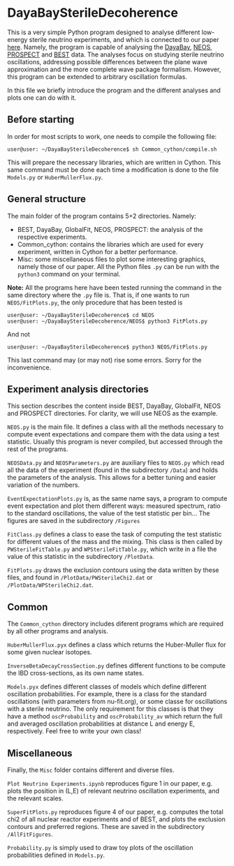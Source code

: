 # DayaBaySterileDecoherence

This is a very simple Python program designed to analyse different low-energy sterile neutrino experiments, and which is connected to our paper [here](https://arxiv.org/abs/2201.05108). Namely, the program is capable of analysing the [DayaBay](https://arxiv.org/abs/1610.04802v1), [NEOS](https://arxiv.org/abs/1610.05134v4), [PROSPECT](https://arxiv.org/abs/2006.11210v2) and [BEST](https://arxiv.org/abs/2109.11482v1) data. The analyses focus on studying sterile neutrino oscillations, addressing possible differences between the plane wave approximation and the more complete wave package formalism. However, this program can be extended to arbitrary oscillation formulas.

In this file we briefly introduce the program and the different analyses and plots one can do with it.

## Before starting
In order for most scripts to work, one needs to compile the following file:

```
user@user: ~/DayaBaySterileDecoherence$ sh Common_cython/compile.sh
```

This will prepare the necessary libraries, which are written in Cython. This same command must be done each time a modification is done to the file `Models.py` or `HuberMullerFlux.py`.

## General structure
The main folder of the program contains 5+2 directories. Namely:
 - BEST, DayaBay, GlobalFit, NEOS, PROSPECT: the analysis of the respective experiments.
 - Common_cython: contains the libraries which are used for every experiment, written in Cython for a better performance.
 - Misc: some miscellaneous files to plot some interesting graphics, namely those of our paper.
All the Python files `.py` can be run with the `python3` command on your terminal.

__Note:__ All the programs here have been tested running the command in the same directory where the `.py` file is. That is, if one wants to run `NEOS/FitPlots.py`, the only procedure that has been tested is

```
user@user: ~/DayaBaySterileDecoherence$ cd NEOS
user@user: ~/DayaBaySterileDecoherence/NEOS$ python3 FitPlots.py
```

And not
```
user@user: ~/DayaBaySterileDecoherence$ python3 NEOS/FitPlots.py
```
This last command may (or may not) rise some errors. Sorry for the inconvenience.


## Experiment analysis directories
This section describes the content inside BEST, DayaBay, GlobalFit, NEOS and PROSPECT directories. For clarity, we will use NEOS as the example.

`NEOS.py` is the main file. It defines a class with all the methods necessary to compute event expectations and compare them with the data using a test statistic. Usually this program is never compiled, but accessed through the rest of the programs.

`NEOSData.py` and `NEOSParameters.py` are auxiliary files to `NEOS.py` which read all the data of the experiment (found in the subdirectory `/Data`) and  holds the parameters of the analysis. This allows for a better tuning and easier variation of the numbers.

`EventExpectationPlots.py` is, as the same name says, a program to compute event expectation and plot them different ways: measured spectrum, ratio to the standard oscillations, the value of the test statistic per bin... The figures are saved in the subdirectory `/Figures`

`FitClass.py` defines a class to ease the task of computing the test statistic for different values of the mass and the mixing. This class is then called by `PWSterileFitTable.py` and `WPSterileFitTable.py`, which write in a file the value of this statistic in the subdirectory `/PlotData`.

`FitPlots.py` draws the exclusion contours using the data written by these files, and found in `/PlotData/PWSterileChi2.dat` or `/PlotData/WPSterileChi2.dat`.

## Common
The `Common_cython` directory includes diferent programs which are required by all other programs and analysis.

`HuberMullerFlux.pyx` defines a class which returns the Huber-Muller flux for some given nuclear isotopes.

`InverseBetaDecayCrossSection.py` defines different functions to be compute the IBD cross-sections, as its own name states.

`Models.pyx` defines different classes of models which define different oscillation probabilities. For example, there is a class for the standard oscillations (with parameters from nu-fit.org), or some classe for oscillations with a sterile neutrino. The only requirement for this classes is that they have a method `oscProbability` and `oscProbability_av` which return the full and averaged oscillation probabilities at distance L and energy E, respectively. Feel free to write your own class!

## Miscellaneous
Finally, the `Misc` folder contains different and diverse files.

`Plot Neutrino Experiments.ipynb` reproduces figure 1 in our paper, e.g. plots the position in (L,E) of relevant neutrino oscillation experiments, and the relevant scales.

`SuperFitPlots.py` reproduces figure 4 of our paper, e.g. computes the total chi2 of all nuclear reactor experiments and of BEST, and plots the exclusion contours and preferred regions. These are saved in the subdirectory `/AllFitFigures`.

`Probability.py` is simply used to draw toy plots of the oscillation probabilities defined in `Models.py`.
